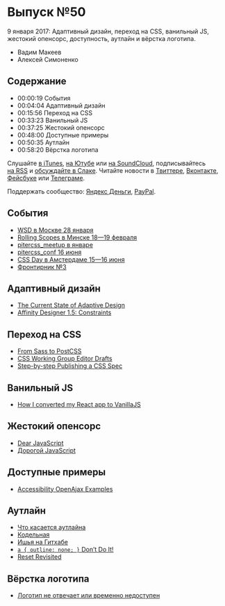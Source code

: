 # Выпуск №50

9 января 2017: Адаптивный дизайн, переход на CSS, ванильный JS, жестокий опенсорс, доступность, аутлайн и вёрстка логотипа.

- Вадим Макеев
- Алексей Симоненко

## Содержание

- 00:00:19 События
- 00:04:04 Адаптивный дизайн
- 00:15:56 Переход на CSS
- 00:33:23 Ванильный JS
- 00:37:25 Жестокий опенсорс
- 00:48:00 Доступные примеры
- 00:50:35 Аутлайн
- 00:58:20 Вёрстка логотипа

Слушайте [в iTunes](https://itunes.apple.com/podcast/id1080500016), [на Ютубе](https://www.youtube.com/playlist?list=PLMBnwIwFEFHcwuevhsNXkFTcadeX5R1Go) или [на SoundCloud](https://soundcloud.com/web-standards), подписывайтесь [на RSS](https://web-standards.ru/podcast/feed/) и [обсуждайте в Слаке](http://slack.web-standards.ru/). Читайте новости в [Твиттере](https://twitter.com/webstandards_ru), [Вконтакте](https://vk.com/webstandards_ru), [Фейсбуке](https://www.facebook.com/webstandardsru) или [Телеграме](https://t.me/webstandards_ru).

Поддержать сообщество: [Яндекс Деньги](https://money.yandex.ru/to/41001119329753), [PayPal](https://www.paypal.me/pepelsbey).

## События

- [WSD в Москве 28 января](https://wsd.events/2017/01/28/)
- [Rolling Scopes в Минске 18—19 февраля](https://2017.conf.rollingscopes.com/)
- [pitercss_meetup в январе](https://pitercss.timepad.ru)
- [pitercss_conf 16 июня](https://pitercss.com/)
- [CSS Day в Амстердаме 15—16 июня](https://cssday.nl/2017)
- [Фронтирник №3](https://vk.com/frontirnik_3)

## Адаптивный дизайн

- [The Current State of Adaptive Design](https://medium.com/p/6b2b89b258c4)
- [Affinity Designer 1.5: Constraints](https://vimeo.com/182383578)

## Переход на CSS

- [From Sass to PostCSS](https://tylergaw.com/articles/sass-to-postcss)
- [CSS Working Group Editor Drafts](https://drafts.csswg.org/)
- [Step-by-step Publishing a CSS Spec](https://wiki.csswg.org/spec/publish)

## Ванильный JS

- [How I converted my React app to VanillaJS](https://medium.com/p/4b14b1b2faff)

## Жестокий опенсорс

- [Dear JavaScript](https://medium.com/p/7e14ffcae36c)
- [Дорогой JavaScript](https://habr.ru/p/316978/)

## Доступные примеры

- [Accessibility OpenAjax Examples](http://oaa-accessibility.org/)

## Аутлайн

- [Что касается аутлайна](http://straykov.ru/blog/all/outline-none/)
- [Кодельная](http://codecode.ru/)
- [Ишья на Гитхабе](https://github.com/straykov/initium/issues/32)
- [`a { outline: none; }` Don’t Do It!](http://www.outlinenone.com/)
- [Reset Revisited](http://meyerweb.com/eric/thoughts/2011/01/03/reset-revisited/)

## Вёрстка логотипа

- [Логотип не отвечает или временно недоступен](http://css.yoksel.ru/a11y-for-logotypes/)
